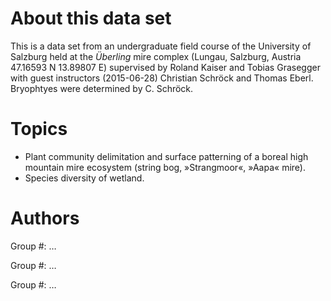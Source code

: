 About this data set
===================

This is a data set from an undergraduate field course of the University of Salzburg held at the *Überling* mire complex (Lungau, Salzburg, Austria 47.16593 N 13.89807 E) supervised by Roland Kaiser and Tobias Grasegger with guest instructors (2015-06-28) Christian Schröck and Thomas Eberl. Bryophtyes were determined by C. Schröck.

Topics
======

* Plant community delimitation and surface patterning of a boreal high mountain mire ecosystem (string bog, »Strangmoor«, »Aapa« mire).
* Species diversity of wetland.

Authors
=======

Group #: …  


Group #: …  


Group #: …  


